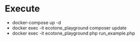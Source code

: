 # Execute

* docker-compose up -d
* docker exec -it ecotone_playground composer update
* docker exec -it ecotone_playground php run_example.php